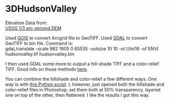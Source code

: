 # 3DHudsonValley
Elevation Data from:<br/>
[USGS 1/3 arc-second DEM](http://viewer.nationalmap.gov/basic/?basemap=b1&category=ned,nedsrc&title=3DEP%20View)

Used [QGIS](http://www.qgis.org/en/site) to convert Arcgrid file to GeoTIFF.
Used [GDAL](http://www.gdal.org) to convert GeoTIFF to bin file. Command is:<br/>
gdal_translate -scale 982 1905 0 65535 -outsize 10 10 -ot UInt16 -of ENVI hudsonvalley.tif hudsonvalley.bin

I then used GDAL some more to output a hill-shade TIFF and a color-relief TIFF.
Good info on those methods [here](https://www.mapbox.com/tilemill/docs/guides/terrain-data).

You can combine the hillshade and color-relief a few different ways. One way is with [this Python script](http://fwarmerdam.blogspot.com/2010/01/hsvmergepy.html).
I, however, just opened both the hillshade and color-relief files in Photoshop, set them both at 50% transparency, layered one on top of the other, then flattened. I like the results I got this way.